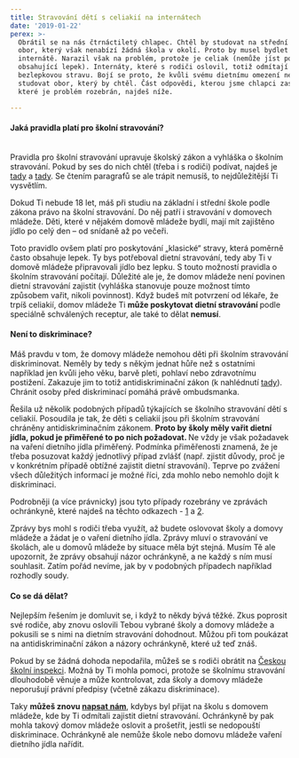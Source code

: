 ```yaml
---
title: Stravování dětí s celiakií na internátech
date: '2019-01-22'
perex: >-
  Obrátil se na nás čtrnáctiletý chlapec. Chtěl by studovat na střední škole
  obor, který však nenabízí žádná škola v okolí. Proto by musel bydlet na
  internátě. Narazil však na problém, protože je celiak (nemůže jíst potraviny
  obsahující lepek). Internáty, které s rodiči oslovil, totiž odmítají vařit
  bezlepkovou stravu. Bojí se proto, že kvůli svému dietnímu omezení nebude moci
  studovat obor, který by chtěl. Část odpovědi, kterou jsme chlapci zaslali a ve
  které je problém rozebrán, najdeš níže.

---
```



<h4>Jaká pravidla platí pro školní stravování?</h4><p><br />Pravidla pro školní stravování upravuje školský zákon a vyhláška o školním stravování. Pokud by ses do nich chtěl (třeba i s rodiči) podívat, najdeš je <a href="https://zakonyprolidi.cz/cs/2004-561" target="a" class="https://zakonyprolidi.cz/cs/2005-107">tady</a> a <a href="https://zakonyprolidi.cz/cs/2005-107" target="_blank">tady</a>. Se čtením paragrafů se ale trápit nemusíš, to nejdůležitější Ti vysvětlím.</p><p>Dokud Ti nebude 18 let, máš při studiu na základní i střední škole podle zákona právo na školní stravování. Do něj patří i stravování v domovech mládeže. Děti, které v nějakém domově mládeže bydlí, mají mít zajištěno jídlo po celý den – od snídaně až po večeři.</p><p>Toto pravidlo ovšem platí pro poskytování „klasické“ stravy, která poměrně často obsahuje lepek. Ty bys potřeboval dietní stravování, tedy aby Ti v domově mládeže připravovali jídlo bez lepku. S touto možností pravidla o školním stravování počítají. Důležité ale je, že domov mládeže není povinen dietní stravování zajistit (vyhláška stanovuje pouze možnost tímto způsobem vařit, nikoli povinnost). Když budeš mít potvrzení od lékaře, že trpíš celiakií, domov mládeže Ti <strong>může poskytovat dietní stravování </strong>podle speciálně schválených receptur, ale také to dělat <strong>nemusí</strong>.</p><h4>Není to diskriminace?</h4><p>Máš pravdu v tom, že domovy mládeže nemohou děti při školním stravování diskriminovat. Neměly by tedy s někým jednat hůře než s ostatními například jen kvůli jeho věku, barvě pleti, pohlaví nebo zdravotnímu postižení. Zakazuje jim to totiž antidiskriminační zákon (k nahlédnutí <a href="https://zakonyprolidi.cz/cs/2009-198" target="_blank">tady</a>). Chránit osoby před diskriminací pomáhá právě ombudsmanka.</p><p>Řešila už několik podobných případů týkajících se školního stravování dětí s celiakií. Posoudila je tak, že děti s celiakií jsou při školním stravování chráněny antidiskriminačním zákonem. <strong>Proto by školy měly vařit dietní jídla, pokud je přiměřené to po nich požadovat. </strong>Ne vždy je však požadavek na vaření dietního jídla přiměřený. Podmínka přiměřenosti znamená, že je třeba posuzovat každý jednotlivý případ zvlášť (např. zjistit důvody, proč je v konkrétním případě obtížné zajistit dietní stravování). Teprve po zvážení všech důležitých informací je možné říci, zda mohlo nebo nemohlo dojít k diskriminaci.</p><p>Podrobněji (a více právnicky) jsou tyto případy rozebrány ve zprávách ochránkyně, které najdeš na těchto odkazech - <a href="https://www.ochrance.cz/fileadmin/user_upload/ESO/6059-2015-IP-Z.pdf" target="_blank">1</a> a <a href="https://www.ochrance.cz/fileadmin/user_upload/ESO/5679-2016-IP-zprava.pdf" target="_blank">2</a>.</p><p>Zprávy bys mohl s rodiči třeba využít, až budete oslovovat školy a domovy mládeže a žádat je o vaření dietního jídla. Zprávy mluví o stravování ve školách, ale u domovů mládeže by situace měla být stejná. Musím Tě ale upozornit, že zprávy obsahují názor ochránkyně, a ne každý s ním musí souhlasit. Zatím pořád nevíme, jak by v podobných případech například rozhodly soudy.</p><h4>Co se dá dělat?</h4><p>Nejlepším řešením je domluvit se, i když to někdy bývá těžké. Zkus poprosit své rodiče, aby znovu oslovili Tebou vybrané školy a domovy mládeže a pokusili se s nimi na dietním stravování dohodnout. Můžou při tom poukázat na antidiskriminační zákon a názory ochránkyně, které už teď znáš.</p><p>Pokud by se žádná dohoda nepodařila, můžeš se s rodiči obrátit na <a href="https://www.csicr.cz/cz/Poradna-QL/Poradna/Jak-podavat-stiznosti,-podnety,-petice/Stiznosti,-podnety,-petice" target="_blank">Českou školní inspekci</a>. Možná by Ti mohla pomoci, protože se školnímu stravování dlouhodobě věnuje a může kontrolovat, zda školy a domovy mládeže neporušují právní předpisy (včetně zákazu diskriminace).</p><p>Taky <strong>můžeš znovu <a href="https://deti.ochrance.cz/stravovani-deti-s-celiakii-na-internatech/" target="_blank">napsat nám</a></strong>, kdybys byl přijat na školu s domovem mládeže, kde by Ti odmítali zajistit dietní stravování. Ochránkyně by pak mohla takový domov mládeže oslovit a prošetřit, jestli se nedopouští diskriminace. Ochránkyně ale nemůže škole nebo domovu mládeže vaření dietního jídla nařídit.</p>

